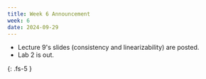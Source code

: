 ```yaml
---
title: Week 6 Announcement
week: 6
date: 2024-09-29
---
```


* Lecture 9's slides (consistency and linearizability) are posted.
* Lab 2 is out.

{: .fs-5 }
